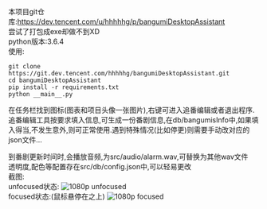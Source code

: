 本项目git仓库:https://dev.tencent.com/u/hhhhhg/p/bangumiDesktopAssistant  
尝试了打包成exe却做不到XD  
python版本:3.6.4  
使用:

```
git clone https://git.dev.tencent.com/hhhhhg/bangumiDesktopAssistant.git
cd bangumiDesktopAssistant
pip install -r requirements.txt
python __main__.py
```
在任务栏找到图标(图表和项目头像一张图片),右键可进入追番编辑或者退出程序.  
追番编辑工具按要求填入信息,可生成一份番剧信息,在db/bangumisInfo中,如果填入得当,不发生意外,则可正常使用.遇到特殊情况(比如停更)则需要手动改对应的json文件...

到番剧更新时间时,会播放音频,为src/audio/alarm.wav,可替换为其他wav文件  
透明度,配色等配置存在src/db/config.json中,可以轻易更改  
截图:  
unfocused状态:
![1080p unfocused](http://hhhhhg.coding.me/bangumiDesktopAssistant/src/img/readmeImg/1080pdisactive.png)  
focused状态:(鼠标悬停在之上)
![1080p focused](http://hhhhhg.coding.me/bangumiDesktopAssistant/src/img/readmeImg/1080pactive.png)